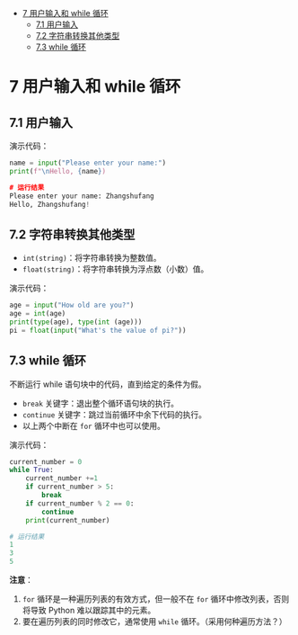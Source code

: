 - [7 用户输入和 while 循环](#7-用户输入和-while-循环)
  - [7.1 用户输入](#71-用户输入)
  - [7.2 字符串转换其他类型](#72-字符串转换其他类型)
  - [7.3 while 循环](#73-while-循环)

# 7 用户输入和 while 循环
## 7.1 用户输入
演示代码：
```python
name = input("Please enter your name:")
print(f"\nHello, {name})

# 运行结果
Please enter your name: Zhangshufang
Hello, Zhangshufang!
```

## 7.2 字符串转换其他类型
- `int(string)`：将字符串转换为整数值。
- `float(string)`：将字符串转换为浮点数（小数）值。

演示代码：
```python
age = input("How old are you?")
age = int(age)
print(type(age), type(int (age)))
pi = float(input("What's the value of pi?"))
```

## 7.3 while 循环
不断运行 while 语句块中的代码，直到给定的条件为假。
- `break` 关键字：退出整个循环语句块的执行。
- `continue` 关键字：跳过当前循环中余下代码的执行。
- 以上两个中断在 `for` 循环中也可以使用。

演示代码：
```python
current_number = 0
while True:
    current_number +=1
    if current_number > 5:
        break
    if current_number % 2 == 0:
        continue
    print(current_number)

# 运行结果
1
3
5
```
**注意**：
1. `for` 循环是一种遍历列表的有效方式，但一般不在 `for` 循环中修改列表，否则将导致 Python 难以跟踪其中的元素。
2. 要在遍历列表的同时修改它，通常使用 `while` 循环。（采用何种遍历方法？）